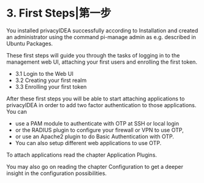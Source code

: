 # 3. First Steps|第一步

You installed privacyIDEA successfully according to Installation and created an administrator using the command pi-manage admin as e.g. described in Ubuntu Packages.

These first steps will guide you through the tasks of logging in to the management web UI, attaching your first users and enrolling the first token.

* 3.1 Login to the Web UI
* 3.2 Creating your first realm
* 3.3 Enrolling your first token

After these first steps you will be able to start attaching applications to privacyIDEA in order to add two factor authentication to those applications. You can

* use a PAM module to authenticate with OTP at SSH or local login
* or the RADIUS plugin to configure your firewall or VPN to use OTP,
* or use an Apache2 plugin to do Basic Authentication with OTP.
* You can also setup different web applications to use OTP.

To attach applications read the chapter Application Plugins.

You may also go on reading the chapter Configuration to get a deeper insight in the configuration possibilities.
